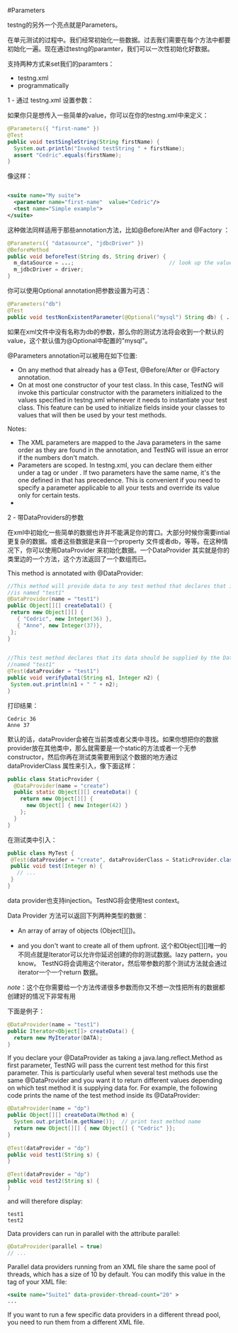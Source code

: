 #Parameters

testng的另外一个亮点就是Parameters。

在单元测试的过程中。我们经常初始化一些数据。过去我们需要在每个方法中都要初始化一遍。现在通过testng的paramter，我们可以一次性初始化好数据。

支持两种方式来set我们的paramters：

* testng.xml 
* programmatically 


1 - 通过 testng.xml 设置参数：

如果你只是想传入一些简单的value，你可以在你的testng.xml中来定义：

```java
@Parameters({ "first-name" })
@Test
public void testSingleString(String firstName) {
  System.out.println("Invoked testString " + firstName);
  assert "Cedric".equals(firstName);
}
```

像这样：

```xml

<suite name="My suite">
  <parameter name="first-name"  value="Cedric"/>
  <test name="Simple example">
</suite>

```


这种做法同样适用于那些annotation方法，比如@Before/After and @Factory ：

```java
@Parameters({ "datasource", "jdbcDriver" })
@BeforeMethod
public void beforeTest(String ds, String driver) {
  m_dataSource = ...;                              // look up the value of datasource
  m_jdbcDriver = driver;
}
```



你可以使用Optional annotation把参数设置为可选：

```java
@Parameters("db")
@Test
public void testNonExistentParameter(@Optional("mysql") String db) { ... }
```


如果在xml文件中没有名称为db的参数，那么你的测试方法将会收到一个默认的value，这个默认值为@Optional中配置的"mysql"。

 @Parameters annotation可以被用在如下位置:

*  On any method that already has a @Test, @Before/After or @Factory annotation.
*  On at most one constructor of your test class.  In this case, TestNG will invoke this particular constructor with the parameters initialized to the values specified in testng.xml whenever it needs to instantiate your test class.  This feature can be used to initialize fields inside your classes to values that will then be used by your test methods.

Notes:

* The XML parameters are mapped to the Java parameters in the same order as they are found in the annotation, and TestNG will issue an error if the numbers don't match.
* Parameters are scoped. In testng.xml, you can declare them either under a <suite> tag or under <test>. If two parameters have the same name, it's the one defined in <test> that has precedence. This is convenient if you need to specify a parameter applicable to all your tests and override its value only for certain tests.
* 

2 - 带DataProviders的参数



在xml中初始化一些简单的数据也许并不能满足你的胃口。大部分时候你需要intial更复杂的数据。或者这些数据是来自一个property 文件或者db，等等。在这种情况下，你可以使用DataProvider 来初始化数据。一个DataProvider 其实就是你的类里边的一个方法，这个方法返回了一个数组而已。

This method is annotated with @DataProvider:

```java
//This method will provide data to any test method that declares that its Data Provider
//is named "test1"
@DataProvider(name = "test1")
public Object[][] createData1() {
 return new Object[][] {
   { "Cedric", new Integer(36) },
   { "Anne", new Integer(37)},
 };
}

 
//This test method declares that its data should be supplied by the Data Provider
//named "test1"
@Test(dataProvider = "test1")
public void verifyData1(String n1, Integer n2) {
 System.out.println(n1 + " " + n2);
}

```

打印结果：

```log
Cedric 36
Anne 37
```



默认的话，dataProvider会被在当前类或者父类中寻找。如果你想把你的数据provider放在其他类中，那么就需要是一个static的方法或者一个无参constructor，然后你再在测试类需要用到这个数据的地方通过dataProviderClass 属性来引入，像下面这样：

```java
public class StaticProvider {
  @DataProvider(name = "create")
  public static Object[][] createData() {
    return new Object[][] {
      new Object[] { new Integer(42) }
    };
  }
}
```
 在测试类中引入：
 ```java
public class MyTest {
  @Test(dataProvider = "create", dataProviderClass = StaticProvider.class)
  public void test(Integer n) {
    // ...
  }
}
```



 

data provider也支持injection。TestNG将会使用test context。

Data Provider 方法可以返回下列两种类型的数据：


* An array of array of objects (Object[][])。

*  and you don't want to create all of them upfront.
   这个和Object[][]唯一的不同点就是Iterator可以允许你延迟创建的你的测试数据。lazy pattern，you know。
TestNG将会调用这个iterator，然后带参数的那个测试方法就会通过iterator一个一个return 数据。

  *note*：这个在你需要给一个方法传递很多参数而你又不想一次性把所有的数据都创建好的情况下非常有用

下面是例子：

```java
@DataProvider(name = "test1")
public Iterator<Object[]> createData() {
  return new MyIterator(DATA);
}
```

If you declare your @DataProvider as taking a java.lang.reflect.Method as first parameter, TestNG will pass the current test method for this first parameter. This is particularly useful when several test methods use the same @DataProvider and you want it to return different values depending on which test method it is supplying data for.
For example, the following code prints the name of the test method inside its @DataProvider:

```java
@DataProvider(name = "dp")
public Object[][] createData(Method m) {
  System.out.println(m.getName());  // print test method name
  return new Object[][] { new Object[] { "Cedric" }};
}
 
@Test(dataProvider = "dp")
public void test1(String s) {
}
 
@Test(dataProvider = "dp")
public void test2(String s) {
}
```

and will therefore display:
```log
test1
test2
```

Data providers can run in parallel with the attribute parallel:
```java
@DataProvider(parallel = true)
// ...
```

Parallel data providers running from an XML file share the same pool of threads, which has a size of 10 by default. You can modify this value in the <suite> tag of your XML file:
```xml
<suite name="Suite1" data-provider-thread-count="20" >
...

```

If you want to run a few specific data providers in a different thread pool, you need to run them from a different XML file.
